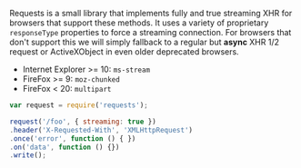 
Requests is a small library that implements fully and true streaming XHR for
browsers that support these methods. It uses a variety of proprietary `responseType`
properties to force a streaming connection. For browsers that don't support
this we will simply fallback to a regular but **async** XHR 1/2 request or
ActiveXObject in even older deprecated browsers.

- Internet Explorer >= 10: `ms-stream`
- FireFox >= 9: `moz-chunked`
- FireFox < 20: `multipart`

```js
var request = require('requests');

request('/foo', { streaming: true })
.header('X-Requested-With', 'XMLHttpRequest')
.once('error', function () { })
.on('data', function () {})
.write();
```
